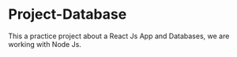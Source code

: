 # Project-Database
This a practice project about a React Js App and Databases, we are working with Node Js.
